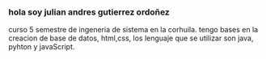 ### hola soy julian andres gutierrez ordoñez 
curso 5 semestre de ingeneria de sistema en la corhuila. tengo bases en la creacion de base de datos, html,css, los lenguaje que se utilizar son java, pyhton y javaScript.

